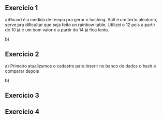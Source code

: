 ## Exercicio 1

a)Round é a medida de tempo pra gerar o hashing. Salt é um texto aleatorio, serve pra dificultar que seja feito un rainbow table.
Utilizei o 12 pois a partir do 10 já é um bom valor e a partir do 14 já fica lento.

b)

## Exercicio 2

a) Primeiro atualizamos o cadastro para inserir no banco de dados o hash e comparar depois

b)

## Exercicio 3

## Exercicio 4

